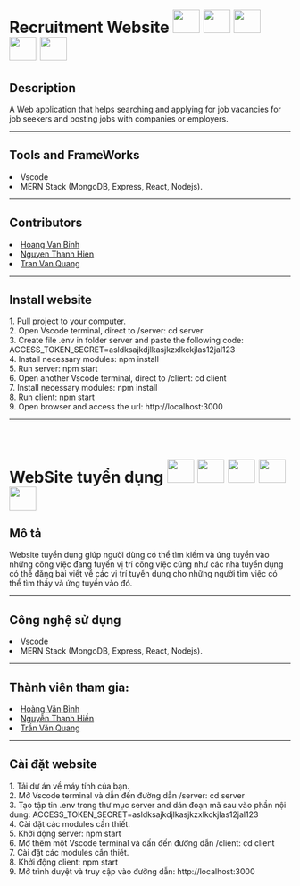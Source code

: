 
<div>
<h1>Recruitment Website
<img src='https://cdn.iconscout.com/icon/free/png-256/mongodb-3-1175138.png' width="48" height="42"/>
<img src='https://tse2.mm.bing.net/th?id=OIP.qOQkcVriHaFX8zjpjyLFzwHaHa&pid=Api&P=0&w=173&h=173' width="48" height="42"/>
<img src='https://pluspng.com/img-png/react-logo-png-img-react-logo-png-react-js-logo-png-transparent-png-1142x1027.png' width="48" height="42"/>
<img src='https://1.bp.blogspot.com/-mzw13XQJPYM/XgzNHXSUdXI/AAAAAAAAAYY/xeIhLBEpTQUn8huUCnWXdUX6vIR_T4UCQCPcBGAYYCw/s1600/http___pluspng.com_img-png_nodejs-png-nodejs-icon-png-50-px-1600.png' width="48" height="42"/>
<img src='https://www.nicepng.com/png/detail/141-1415492_bootstrap-bootstrap-4-icon-png.png' width="48" height="42"/>
</h1>
</div>

<h2>Description</h2>
A Web application that helps searching and applying for job vacancies for job seekers and posting jobs with companies or employers.
<hr>
<h2>Tools and FrameWorks </h2>
<li> Vscode </li>
<li>MERN Stack (MongoDB, Express, React, Nodejs).</li>
<hr>
<h2>Contributors </h2>
<li><a href='https://github.com/HoangVanBinh0712'>Hoang Van Binh </a> </li>
<li> <a href='https://github.com/lexus2801'>Nguyen Thanh Hien </a></li>
<li> <a href='https://github.com/tomo1601'>Tran Van Quang </a></li>
<hr>
<h2>Install website </h2>
1. Pull project to your computer. <br>
2. Open Vscode terminal, direct to /server: cd server<br>
3. Create file .env in folder server and paste the following code: ACCESS_TOKEN_SECRET=asldksajkdjlkasjkzxlkckjlas12jal123 <br>
4. Install necessary modules: npm install <br>
5. Run server: npm start <br>
6. Open another Vscode terminal, direct to /client: cd client <br>
7. Install necessary modules: npm install  <br>
8. Run client: npm start <br>
9. Open browser and access the url: http://localhost:3000 <br>
<hr>
<br>
<div>
<h1> WebSite tuyển dụng
<img src='https://cdn.iconscout.com/icon/free/png-256/mongodb-3-1175138.png' width="48" height="42"/>
<img src='https://tse2.mm.bing.net/th?id=OIP.qOQkcVriHaFX8zjpjyLFzwHaHa&pid=Api&P=0&w=173&h=173' width="48" height="42"/>
<img src='https://pluspng.com/img-png/react-logo-png-img-react-logo-png-react-js-logo-png-transparent-png-1142x1027.png' width="48" height="42"/>
<img src='https://www.technoscore.com/images/services/node-js-icon.png' width="48" height="42"/>
<img src='https://www.nicepng.com/png/detail/141-1415492_bootstrap-bootstrap-4-icon-png.png' width="48" height="42"/>
</h1>
</div>
<h2>Mô tả</h2>
Website tuyển dụng giúp người dùng có thể tìm kiếm và ứng tuyển vào những công việc đang tuyển vị trí công việc cũng như các nhà tuyển dụng có thể đăng bài viết về các vị trí tuyển dụng cho những người tìm việc có thể tìm thấy và ứng tuyển vào đó.
<hr>
<h2>Công nghệ sử dụng </h2>
<li> Vscode </li>
<li>MERN Stack (MongoDB, Express, React, Nodejs).</li>
<hr>
<h2>Thành viên tham gia: </h2>
<li><a href='https://github.com/HoangVanBinh0712'>Hoàng Văn Bình </a> </li>
<li> <a href='https://github.com/lexus2801'>Nguyễn Thanh Hiền </a></li>
<li> <a href='https://github.com/tomo1601'>Trần Văn Quang </a></li>
<hr>
<h2>Cài đặt website </h2>
1. Tải dự án về máy tính của bạn. <br>
2. Mở Vscode terminal và dẫn đến đường dẫn /server: cd server<br>
3. Tạo tập tin .env trong thư mục server and dán đoạn mã sau vào phần nội dung: ACCESS_TOKEN_SECRET=asldksajkdjlkasjkzxlkckjlas12jal123 <br>
4. Cài đặt các modules cần thiết. <br>
5. Khởi động server: npm start <br>
6. Mở thêm một Vscode terminal và dấn đến đường dẫn /client: cd client <br>
7. Cài đặt các modules cần thiết. <br>
8. Khởi động client: npm start <br>
9. Mở trình duyệt và truy cập vào đường dẫn: http://localhost:3000 <br>
